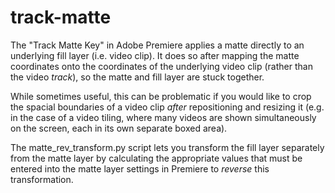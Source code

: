 # track-matte

The "Track Matte Key" in Adobe Premiere applies a matte directly to an
underlying fill layer (i.e. video clip). It does so after mapping the
matte coordinates onto the coordinates of the underlying video clip 
(rather than the video *track*), so the matte and fill layer are stuck
together.  
    
While sometimes useful, this can be problematic if you would like to 
crop the spacial boundaries of a video clip *after* repositioning and 
resizing it (e.g. in the case of a video tiling, where many videos are 
shown simultaneously on the screen, each in its own separate boxed area).

The matte_rev_transform.py script lets you transform the fill layer
separately from the matte layer by calculating the appropriate values
that must be entered into the matte layer settings in Premiere to 
*reverse* this transformation.
